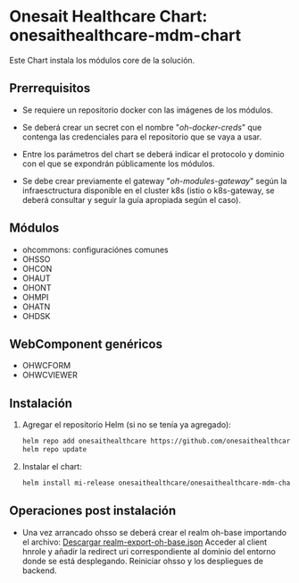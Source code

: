# Onesait Healthcare Chart: onesaithealthcare-mdm-chart

Este Chart instala los módulos core de la solución.

## Prerrequisitos

- Se requiere un repositorio docker con las imágenes de los módulos.
- Se deberá crear un secret con el nombre "*oh-docker-creds*" que contenga las credenciales para el repositorio que se vaya a usar.

- Entre los parámetros del chart se deberá indicar el protocolo y dominio con el que se expondrán públicamente los módulos.

- Se debe crear previamente el gateway "*oh-modules-gateway*" según la infraesctructura disponible en el cluster k8s (istio o k8s-gateway,
  se deberá consultar y seguir la guía apropiada según el caso).  
  
## Módulos

- ohcommons: configuraciónes comunes
- OHSSO
- OHCON
- OHAUT
- OHONT
- OHMPI
- OHATN
- OHDSK

## WebComponent genéricos

- OHWCFORM
- OHWCVIEWER

## Instalación

1. Agregar el repositorio Helm (si no se tenía ya agregado):
   ```sh
   helm repo add onesaithealthcare https://github.com/onesaithealthcare/onesaithealthcare-charts
   helm repo update
   ```

2. Instalar el chart:
   ```sh
   helm install mi-release onesaithealthcare/onesaithealthcare-mdm-chart --namespace oh-modules
   ```

## Operaciones post instalación

- Una vez arrancado ohsso se deberá crear el realm oh-base importando el archivo: 
[Descargar realm-export-oh-base.json](https://onesaithealthcare.github.io/onesaithealthcare-charts/extras/onesaithealthcare-mdm/realm-export-oh-base.json)
Acceder al client hnrole y añadir la redirect uri correspondiente al dominio del entorno donde se está desplegando.
Reiniciar ohsso y los despliegues de backend.


